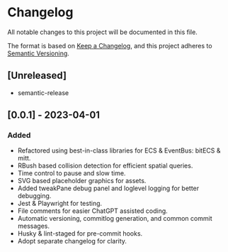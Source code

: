 # Changelog

All notable changes to this project will be documented in this file.

The format is based on [Keep a Changelog](https://keepachangelog.com/en/1.0.0/),
and this project adheres to [Semantic Versioning](https://semver.org/spec/v2.0.0.html).

## [Unreleased]

- semantic-release

## [0.0.1] - 2023-04-01

### Added

- Refactored using best-in-class libraries for ECS & EventBus: bitECS & mitt.
- RBush based collision detection for efficient spatial queries.
- Time control to pause and slow time.
- SVG based placeholder graphics for assets.
- Added tweakPane debug panel and loglevel logging for better debugging.
- Jest & Playwright for testing.
- File comments for easier ChatGPT assisted coding.
- Automatic versioning, commitlog generation, and common commit messages.
- Husky & lint-staged for pre-commit hooks.
- Adopt separate changelog for clarity.
